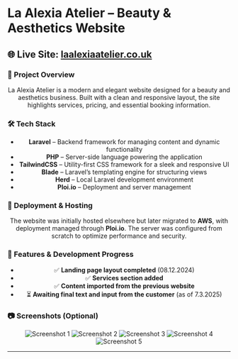 # La Alexia Atelier – Beauty & Aesthetics Website  

## 🌐 Live Site: [laalexiaatelier.co.uk](https://laalexiaatelier.co.uk/)  

### 📌 Project Overview  
<p align="center">La Alexia Atelier is a modern and elegant website designed for a beauty and aesthetics business. Built with a clean and responsive layout, the site highlights services, pricing, and essential booking information.</p>

### 🛠️ Tech Stack  
<ul align="center">
  <li><strong>Laravel</strong> – Backend framework for managing content and dynamic functionality</li>
  <li><strong>PHP</strong> – Server-side language powering the application</li>
  <li><strong>TailwindCSS</strong> – Utility-first CSS framework for a sleek and responsive UI</li>
  <li><strong>Blade</strong> – Laravel’s templating engine for structuring views</li>
  <li><strong>Herd</strong> – Local Laravel development environment</li>
  <li><strong>Ploi.io</strong> – Deployment and server management</li>
</ul>

### 🚀 Deployment & Hosting  
<p align="center">The website was initially hosted elsewhere but later migrated to <strong>AWS</strong>, with deployment managed through <strong>Ploi.io</strong>. The server was configured from scratch to optimize performance and security.</p>

### 🔧 Features & Development Progress  
<ul align="center">
  <li>✅ <strong>Landing page layout completed</strong> (08.12.2024)</li>
  <li>✅ <strong>Services section added</strong></li>
  <li>✅ <strong>Content imported from the previous website</strong></li>
  <li>⏳ <strong>Awaiting final text and input from the customer</strong> (as of 7.3.2025)</li>
</ul>

### 📷 Screenshots (Optional)  
<p align="center">
  <img src="https://github.com/user-attachments/assets/6ab735d7-e924-431e-996e-a81de8998237" alt="Screenshot 1" />
  <img src="https://github.com/user-attachments/assets/826182e5-d56a-41e6-ad69-63d47df8f471" alt="Screenshot 2" />
  <img src="https://github.com/user-attachments/assets/6b7dba35-160b-45bd-9470-b5c4caa3962a" alt="Screenshot 3" />
  <img src="https://github.com/user-attachments/assets/ae178282-e7cb-41c1-9298-1e2409f702bb" alt="Screenshot 4" />
  <img src="https://github.com/user-attachments/assets/71aaa4af-2acf-4336-8b77-00c31cd32acd" alt="Screenshot 5" />
</p>

---
